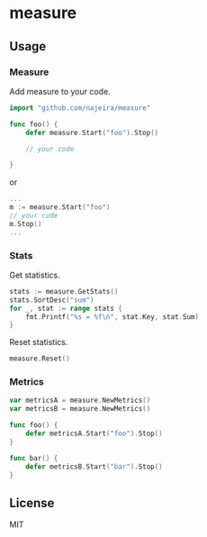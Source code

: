 # measure

## Usage

### Measure

Add measure to your code.

```go
import "github.com/najeira/measure"

func foo() {
    defer measure.Start("foo").Stop()

    // your code

}
```

or

```go
...
m := measure.Start("foo")
// your code
m.Stop()
...
```

### Stats

Get statistics.

```go
stats := measure.GetStats()
stats.SortDesc("sum")
for _, stat := range stats {
    fmt.Printf("%s = %f\n", stat.Key, stat.Sum)
}
```

Reset statistics.

```go
measure.Reset()
```

### Metrics

```go
var metricsA = measure.NewMetrics()
var metricsB = measure.NewMetrics()

func foo() {
    defer metricsA.Start("foo").Stop()
}

func bar() {
    defer metricsB.Start("bar").Stop()
}
```

## License

MIT
